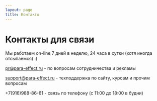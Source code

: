 ```yaml
---
layout: page
title: Контакты
---
```



# Контакты для связи
  
    
    
       
Мы работаем on-line 7 дней в неделю, 24 часа в сутки (хотя иногда отсыпаемся) :)

pr@para-effect.ru - по вопросам сотрудничества и рекламы

support@para-effect.ru - техподдержка по сайту, курсам и прочим вопросам

+7(916)988-86-61 - связь по телефону (с 11:00 до 18:00 в будни)
